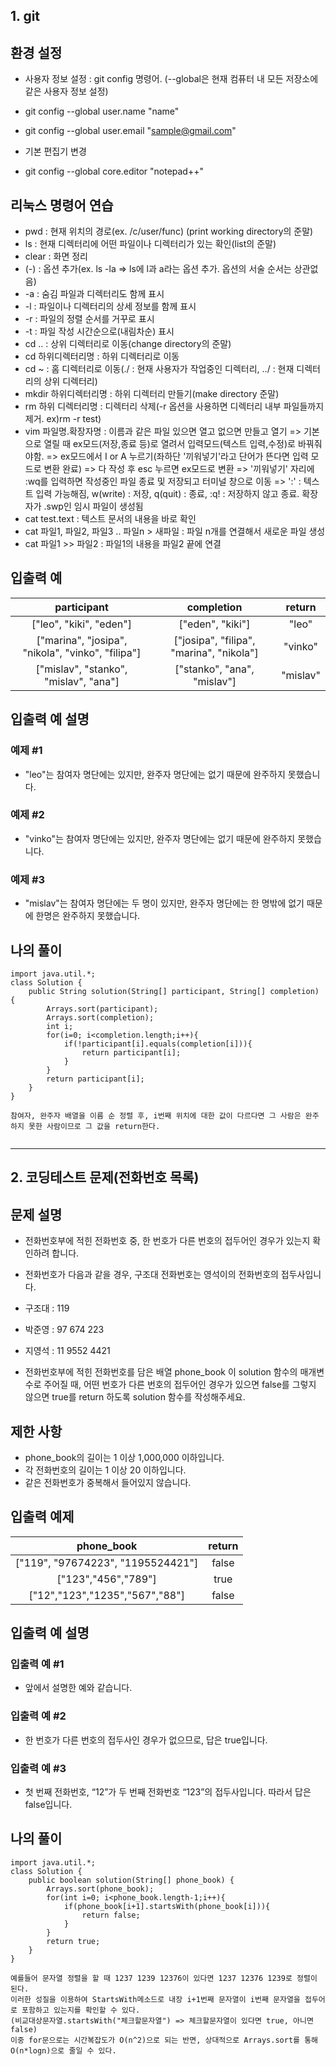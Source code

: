 
## 1. git

## 환경 설정
- 사용자 정보 설정 : git config 명령어. (--global은 현재 컴퓨터 내 모든 저장소에 같은 사용자 정보 설정)
- git config --global user.name "name"
- git config --global user.email "sample@gmail.com"

- 기본 편집기 변경
- git config --global core.editor "notepad++"

## 리눅스 명령어 연습
- pwd : 현재 위치의 경로(ex. /c/user/func) (print working directory의 준말)
- ls : 현재 디렉터리에 어떤 파일이나 디렉터리가 있는 확인(list의 준말)
- clear : 화면 정리
- (-) : 옵션 추가(ex. ls -la  => ls에 l과 a라는 옵션 추가. 옵션의 서술 순서는 상관없음) 
- -a : 숨김 파일과 디렉터리도 함께 표시
- -l : 파일이나 디렉터리의 상세 정보를 함께 표시
- -r : 파일의 정렬 순서를 거꾸로 표시
- -t : 파일 작성 시간순으로(내림차순) 표시
- cd .. : 상위 디렉터리로 이동(change directory의 준말)
- cd 하위디렉터리명 : 하위 디렉터리로 이동
- cd ~ : 홈 디렉터리로 이동(./ : 현재 사용자가 작업중인 디렉터리, ../ : 현재 디렉터리의 상위 디렉터리)
- mkdir 하위디렉터리명 : 하위 디렉터리 만들기(make directory 준말)
- rm 하위 디렉터리명 : 디렉터리 삭제(-r 옵션을 사용하면 디렉터리 내부 파일들까지 제거. ex)rm -r test)
- vim 파일명.확장자명 : 이름과 같은 파일 있으면 열고 없으면 만들고 열기 
                        => 기본으로 열릴 때 ex모드(저장,종료 등)로 열려서 입력모드(텍스트 입력,수정)로 바꿔줘야함.
                        => ex모드에서 I or A 누르기(좌하단 '끼워넣기'라고 단어가 뜬다면 입력 모드로 변환 완료)
                        => 다 작성 후 esc 누르면 ex모드로 변환
                        => '끼워넣기' 자리에 :wq를 입력하면 작성중인 파일 종료 및 저장되고 터미널 창으로 이동
                        => ':' : 텍스트 입력 가능해짐, w(write) : 저장, q(quit) : 종료, :q! : 저장하지 않고 종료. 확장자가 .swp인 임시 파일이 생성됨
- cat test.text : 텍스트 문서의 내용을 바로 확인                        
- cat 파일1, 파일2, 파일3 .. 파일n > 새파일 : 파일 n개를 연결해서 새로운 파일 생성
- cat 파일1 >> 파일2 : 파일1의 내용을 파일2 끝에 연결





## 입출력 예


|                    participant                    |                completion                |  return  |
|:-------------------------------------------------:|:----------------------------------------:|:--------:|
|              ["leo", "kiki", "eden"]              |             ["eden", "kiki"]             |   "leo"  |
| ["marina", "josipa", "nikola", "vinko", "filipa"] | ["josipa", "filipa", "marina", "nikola"] |  "vinko" |
|       ["mislav", "stanko", "mislav", "ana"]       |        ["stanko", "ana", "mislav"]       | "mislav" |


## 입출력 예 설명
### 예제 #1
- "leo"는 참여자 명단에는 있지만, 완주자 명단에는 없기 때문에 완주하지 못했습니다.

### 예제 #2
- "vinko"는 참여자 명단에는 있지만, 완주자 명단에는 없기 때문에 완주하지 못했습니다.

### 예제 #3
- "mislav"는 참여자 명단에는 두 명이 있지만, 완주자 명단에는 한 명밖에 없기 때문에 한명은 완주하지 못했습니다.


## 나의 풀이

```
import java.util.*;
class Solution {
    public String solution(String[] participant, String[] completion) {      
        Arrays.sort(participant);
        Arrays.sort(completion);
        int i;     
        for(i=0; i<completion.length;i++){            
            if(!participant[i].equals(completion[i])){               
                return participant[i];
            }           
        } 
        return participant[i];
    }
}

참여자, 완주자 배열을 이름 순 정렬 후, i번째 위치에 대한 값이 다르다면 그 사람은 완주하지 못한 사람이므로 그 값을 return한다.


```


---

## 2. 코딩테스트 문제(전화번호 목록)

## 문제 설명
- 전화번호부에 적힌 전화번호 중, 한 번호가 다른 번호의 접두어인 경우가 있는지 확인하려 합니다.
- 전화번호가 다음과 같을 경우, 구조대 전화번호는 영석이의 전화번호의 접두사입니다.

- 구조대 : 119
- 박준영 : 97 674 223
- 지영석 : 11 9552 4421
- 전화번호부에 적힌 전화번호를 담은 배열 phone_book 이 solution 함수의 매개변수로 주어질 때, 어떤 번호가 다른 번호의 접두어인 경우가 있으면 false를 그렇지 않으면 true를 return 하도록  solution 함수를 작성해주세요.

## 제한 사항
- phone_book의 길이는 1 이상 1,000,000 이하입니다.
- 각 전화번호의 길이는 1 이상 20 이하입니다.
- 같은 전화번호가 중복해서 들어있지 않습니다.

## 입출력 예제


|             phone_book            | return |
|:---------------------------------:|:------:|
| ["119", "97674223", "1195524421"] |  false |
|        ["123","456","789"]        |  true  |
|   ["12","123","1235","567","88"]  |  false |


## 입출력 예 설명
### 입출력 예 #1
- 앞에서 설명한 예와 같습니다.

### 입출력 예 #2
- 한 번호가 다른 번호의 접두사인 경우가 없으므로, 답은 true입니다.

### 입출력 예 #3
- 첫 번째 전화번호, “12”가 두 번째 전화번호 “123”의 접두사입니다. 따라서 답은 false입니다.

## 나의 풀이
```
import java.util.*;
class Solution {
    public boolean solution(String[] phone_book) {
        Arrays.sort(phone_book);       
        for(int i=0; i<phone_book.length-1;i++){
            if(phone_book[i+1].startsWith(phone_book[i])){
                return false;
            }
        }  
        return true;    
    }
}

예를들어 문자열 정렬을 할 때 1237 1239 12376이 있다면 1237 12376 1239로 정렬이 된다.
이러한 성질을 이용하여 StartsWith메소드로 내장 i+1번째 문자열이 i번째 문자열을 접두어로 포함하고 있는지를 확인할 수 있다.
(비교대상문자열.startsWith("체크할문자열") => 체크할문자열이 있다면 true, 아니면 false)
이중 for문으로는 시간복잡도가 O(n^2)으로 되는 반면, 상대적으로 Arrays.sort를 통해 O(n*logn)으로 줄일 수 있다.
```

